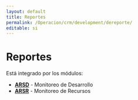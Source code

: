 ```yaml
---
layout: default
title: Reportes
permalink: /Operacion/crm/development/dereporte/
editable: si
---
```


# Reportes

Está integrado por los módulos:

* [**ARSD**](http://docs.oasiscom.com/Operacion/crm/development/dereporte/arsd) - Monitoreo de Desarrollo
* [**ARSR**](http://docs.oasiscom.com/Operacion/crm/development/dereporte/arsr) - Monitoreo de Recursos